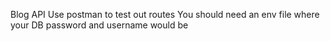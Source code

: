 Blog API
Use postman to test out routes
You should need an env file where your DB password and username would be
